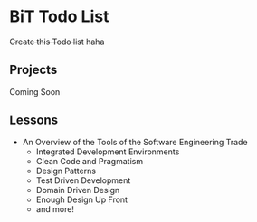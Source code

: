 # BiT Todo List 

~~Create this Todo list~~ haha

## Projects

Coming Soon

## Lessons


- An Overview of the Tools of the Software Engineering Trade 
    - Integrated Development Environments
    - Clean Code and Pragmatism
    - Design Patterns
    - Test Driven Development
    - Domain Driven Design
    - Enough Design Up Front
    - and more!
    
